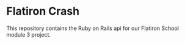 # Flatiron Crash
This repository contains the Ruby on Rails api for our Flatiron School module 3 project.
